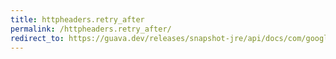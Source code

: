 ```yaml
---
title: httpheaders.retry_after
permalink: /httpheaders.retry_after/
redirect_to: https://guava.dev/releases/snapshot-jre/api/docs/com/google/common/net/HttpHeaders.html#RETRY_AFTER
---
```

